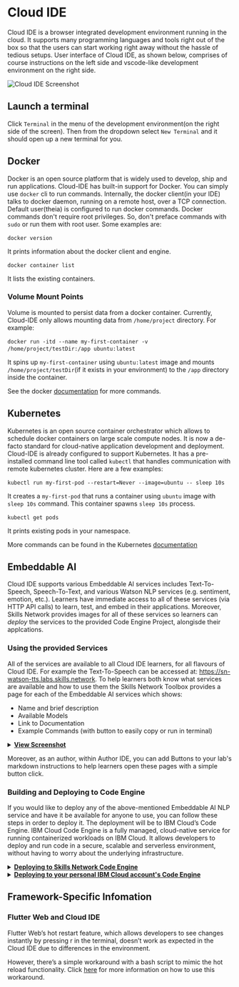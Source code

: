 # Cloud IDE
Cloud IDE is a browser integrated development environment running in the cloud. It supports many programming languages and tools right out of the box so that the users can start working right away without the hassle of tedious setups.
User interface of Cloud IDE, as shown below, comprises of course instructions on the left side and vscode-like development environment on the right side.

![Cloud IDE Screenshot](/img/labs/cloud-ide-screenshot.png)
## Launch a terminal
Click `Terminal` in the menu of the development environment(on the right side of the screen). Then from the dropdown select `New Terminal` and it should open up a new terminal for you.
## Docker
Docker is an open source platform that is widely used to develop, ship and run applications. Cloud-IDE has built-in support for Docker. You can simply use `docker` cli to run commands. Internally, the docker client(in your IDE) talks to docker daemon, running on a remote host, over a TCP connection. Default user(theia) is configured to run docker commands. Docker commands don't require root privileges. So, don't preface commands with `sudo` or run them with root user. Some examples are:

```
docker version
```
It prints information about the docker client and engine.

```
docker container list
```
It lists the existing containers.

### Volume Mount Points
Volume is mounted to persist data from a docker container. Currently, Cloud-IDE only allows mounting data from `/home/project` directory. For example:
```
docker run -itd --name my-first-container -v /home/project/testDir:/app ubuntu:latest
```
It spins up `my-first-container` using `ubuntu:latest` image and mounts `/home/project/testDir`(if it exists in your environment) to the `/app` directory  inside the container.

See the docker [documentation](https://docs.docker.com/engine/reference/commandline/docker/) for more commands.
## Kubernetes
Kubernetes is an open source container orchestrator which allows to schedule docker containers on large scale compute nodes. It is now a de-facto standard for cloud-native application development and deployment. Cloud-IDE is already configured to support Kubernetes. It has a pre-installed command line tool called `kubectl` that handles communication with remote kubernetes cluster. Here are a few examples:
```
kubectl run my-first-pod --restart=Never --image=ubuntu -- sleep 10s
```
It creates a `my-first-pod` that runs a container using `ubuntu` image with `sleep 10s` command. This container spawns `sleep 10s` process.

```
kubectl get pods
```

It prints existing pods in your namespace.

More commands can be found in the Kubernetes [documentation](https://kubernetes.io/docs/reference/generated/kubectl/kubectl-commands)

## Embeddable AI

Cloud IDE supports various Embeddable AI services includes Text-To-Speech, Speech-To-Text, and various Watson NLP services (e.g. sentiment, emotion, etc.). Learners have immediate access to all of these services (via HTTP API calls) to learn, test, and embed in their applications. Moreover, Skills Network provides images for all of these services so learners can _deploy_ the services to the provided Code Engine Project, alongisde their applcations.

### Using the provided Services

All of the services are available to all Cloud IDE learners, for all flavours of Cloud IDE. For example the Text-To-Speech can be accessed at: https://sn-watson-tts.labs.skills.network. To help learners both know what services are available and how to use them the Skills Network Toolbox provides a page for each of the Embeddable AI services which shows:
  - Name and brief description
  - Available Models
  - Link to Documentation
  - Example Commands (with button to easily copy or run in terminal)

<details>
  <summary><b><u>View Screenshot</u></b></summary>
  <img width="422" alt="image" src="https://user-images.githubusercontent.com/276912/215758158-2c8022b5-7d03-454e-a0bf-ed75e0d08d7d.png" />
</details>

Moreover, as an author, within Author IDE, you can add Buttons to your lab's markdown instructions to help learners open these pages with a simple button click.

### Building and Deploying to Code Engine
If you would like to deploy any of the above-mentioned Embeddable AI NLP service and have it be available for anyone to use, you can follow these steps in order to deploy it. The deployment will be to IBM Cloud’s Code Engine. IBM Cloud Code Engine is a fully managed, cloud-native service for running containerized workloads on IBM Cloud. It allows developers to deploy and run code in a secure, scalable and serverless environment, without having to worry about the underlying infrastructure.

<details>
  <summary><b><u>Deploying to Skills Network Code Engine</u></b></summary>

The following steps allow you to test deploy to a IBM's Code Engine envrionement which is managed by Skills Network. This deployment is relatively easier and is recommended to quickly test out that if everything is working just fine.<br/>
**Note: This deployment is temporary and is deleted after a few days.**

##### 1. Create Code Engine Project

In the left hand navigation pannel, there is an option for the Skills Network Toolbox. Simply open that and that expand the *CLOUD* section and then click on *Code Engine*. Finally cick on Create Project.

![Create Code Engine Project](/img/labs/code-engine-create-project.png "Create Code Engine Project")

##### 2. Click on Code Engine CLI Button

From the same page simply click on Code Engine CLI button. This will open a new terminal and will login to a code engine project with everything alraedy set up for you.

![Code Engine CLI](/img/labs/code-engine-cli-button.png "Code Engine CLI")

##### 3. Choose and deploy your desired Embeddable AI image

To get started, simply run the following command in the terminal and choose the Watson's AI model you would like to use.

```bash
ibmcloud cr image-list --restrict sn-labsassets
```

After you execute the above command, terminal will output all the different NLP images available. You can then simply choose one of them by copying it's url. For this example, let's say you want to deploy the `us.icr.io/sn-labsassets/sentiment-bert-watson-nlp-runtime` model to Code Engine.

Then in the same terminal, run the following commands to deploy the model:

```bash
# Choose a app name for your Code Engine application
APP_NAME="Replace with your Code Engine Application Name"

# Replace with your desired Watson NLP image
CONTAINER_IMAGE_URL="us.icr.io/sn-labsassets/sentiment-bert-watson-nlp-runtime"
```

You an also set a visibility for your application, we would recommened to keep it as `project` to restrict any external traffic to it, and only allow the applications within your code engine project to be able to communicate with it as desired. For more infomration about visibility, check out the IBM Cloud Code Engine docs [here](https://cloud.ibm.com/docs/codeengine?topic=codeengine-application-workloads#optionsvisibility).

```bash
VISIBILITY=project
```

```bash
ibmcloud ce application create \
--name ${APP_NAME} \
--env ACCEPT_LICENSE=true \
--image ${CONTAINER_IMAGE_URL} \
--registry-secret icr-secret \
--visibility ${VISIBILITY}
```

After the application is ready, it will display the deployed NLP service URL in the terminal. You can then utilize this service URL in the same way as the other pre-existing Watson NLP services provided by Skills Network, and directly incorporate it into any of your other applications that have been deployed to Code Engine.

</details>

<details>
  <summary><b><u>Deploying to your personal IBM Cloud account's Code Engine</u></b></summary>

The following steps allow you to deploy the Watson NLP models to your personal IBM Cloud account's Code Engine envrionement. This deployment has some prerequisites and extra steps but ensures that your deployment is permanent untill you delete it yourself. 

##### Prerequisites:

Ensure that you have registered for a IBM Cloud account and have enabled the billing. You can [try it at no charge](https://cloud.ibm.com/registration?target=/codeengine/overview) and receive USD$200 in cloud credits.

##### 1. Log in to your IBM Cloud account

Using the `ibmcloud login` command log into your own IBM Cloud account. Remember to replace `USERNAME` with your IBM Cloud account email and then enter your password when promted to.

```bash
ibmcloud login -u USERNAME
```
Use `ibmcloud login --sso` command to login, if you have a federated ID.

Then target any specific resource group in your account. By default, if you've completed the sign up process for your IBM Cloud account, you can use the `Default` resource group.

```bash
ibmcloud target -g Default
```

##### 2. Login to the IBM Entitled Registry

You'll need to login to IBM Entitled Registry to download the desired Watson NLP models so you can deploy them to your own Code Engine project.

Go [IBM's Container Library](https://myibm.ibm.com/products-services/containerlibrary) to get an Entitlement Key. This Key gives you access to pulling and using the IBM Watson Speech Libraries for Embed. However, do note that **this key is only valid for a Year as a trial.**

Once you've obtained the Entitlement Key from the container software library you can login to the registry with the key, and pull the images.

Replace it with your own IBM Entitlement Key.

```bash
IBM_ENTITLEMENT_KEY="YOUR_IBM_ENTITLEMENT_KEY"
```

Login to docker registry to pull the images.

```bash
echo $IBM_ENTITLEMENT_KEY | docker login -u cp --password-stdin cp.icr.io
```

##### 3. Choose and build your desired Embeddable AI image

Similar to deploying the image to Skills Network managed Code Engine, you will first need to choose a model from the [model catalog](https://www.ibm.com/docs/en/watson-libraries?topic=models-catalog).

Using the same example as above, let's say you want to deploy the `sentiment_aggregated-bert-workflow_lang_multi_stock` model to Code Engine.

Simply copy it's *Container Image* url as shown below.

![Models Catalog Container Image Url](/img/labs/models-catalog-container-image-url.png)

Now simply run the following commands in a terminal to download the chosen model to *models* directory:

```bash
CONTAINER_IMAGE_URL="Replace with the conatiner image url for your chosen model"
mkdir models
docker run -it --rm -e ACCEPT_LICENSE=true -v `pwd`/models:/app/models ${CONTAINER_IMAGE_URL}
```
After this create a new file called `Dockerfile` and add the following contents to it:

```bash
ARG TAG=1.0
FROM cp.icr.io/cp/ai/watson-nlp-runtime:${TAG}
COPY models /app/models
```
Finally build your image by executing this command in your terminal:

```bash
docker build -t my-watson-nlp-runtime:latest
```

##### 4 Create a namespace and log in to ICR

You will need to create a namespace before you can upload your images, and make sure you're targeting the ICR region you want, which right now is `global`.

Choose a name for your namespace, specified as `${NAMESPACE}`, and create the namespace. Currently, it's set to `my-embeddable-ai`, you can choose to rename it to anything you choose.

```bash
NAMESPACE=my-embeddable-ai
```

```bash
ibmcloud cr region-set global
ibmcloud cr namespace-add ${NAMESPACE}
ibmcloud cr login
```

##### 6. Push your image to your namespace

```bash
REGISTRY=icr.io

# Tag and push the image
docker tag my-watson-nlp-runtime:latest ${REGISTRY}/${NAMESPACE}/my-watson-nlp-runtime:latest
docker push ${REGISTRY}/${NAMESPACE}/my-watson-nlp-runtime:latest
```

##### 7. Deploy the image to Code Engine

**1:** Target a region and a resource group

Choose the region closest to you and/or your target users. Picking a region closer to you or your users makes the browser extension faster. The further the region the longer the request to the model has to travel.

You can choose any region from this list:

#### Americas
- `us-south` - Dallas
- `br-sao` - Sao Paulo
- `ca-tor` - Toronto
- `us-east` - Washington DC

#### Europe
- `eu-de` - Frankfurt
- `eu-gb` - London

#### Asia Pacific
- `au-syd` - Sydney
- `jp-tok` - Tokyo

Use the following commands to target Dallas as the region and the Default resource group.

```bash
REGION=us-south
RESOURCE_GROUP=Default
```

```bash
ibmcloud target -r ${REGION} -g ${RESOURCE_GROUP}
```

**2:** Create and Select a new Code Engine project

In this example, a project named `my-test-project` will be create in the resource group set by the previous command.

```bash
ibmcloud ce project create --name my-test-project
ibmcloud ce project select --name my-test-project
```

**3:** Deploy Watson NLP Image

Choose a app name for your Code Engine application and set the container image url you just copied.

```bash
APP_NAME="Replace with your Code Engine Application Name"
```

You an also set a visibility for your application, we would recommened to keep it as `project` to restrict any external traffic to it, and only allow the applications within your code engine project to be able to communicate with it as desired. For more infomration about visibility and other optional parameters, check out the IBM Cloud Code Engine docs [here](https://cloud.ibm.com/docs/codeengine?topic=codeengine-application-workloads).

```bash
VISIBILITY=project
```

```bash
ibmcloud ce application create \
  --name ${APP_NAME} \
  --port 1080 \
  --min-scale 1 --max-scale 2 \
  --cpu 2 --memory 8G \
  --image private.${REGISTRY}/${NAMESPACE}/my-watson-nlp-runtime:latest \
  --registry-secret ce-auto-icr-private-${REGION} \
  --visibility ${VISIBILITY} \
  --env ACCEPT_LICENSE=true
```

After the application is ready, it will display the deployed NLP service URL in the terminal. You can then utilize this service URL in the same way as the other pre-existing Watson NLP services provided by Skills Network, and directly incorporate it into any of your other applications that have been deployed to Code Engine.

</details>


## Framework-Specific Infomation

### Flutter Web and Cloud IDE

Flutter Web’s hot restart feature, which allows developers to see changes instantly by pressing r in the terminal, doesn’t work as expected in the Cloud IDE due to differences in the environment.

However, there’s a simple workaround with a bash script to mimic the hot reload functionality. Click [here](../flutter-web-hot-restart.md) for more information on how to use this workaround.